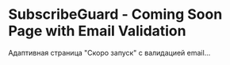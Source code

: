# SubscribeGuard - Coming Soon Page with Email Validation

Адаптивная страница "Скоро запуск" с валидацией email...
